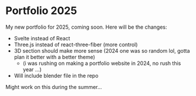 # Portfolio 2025

My new portfolio for 2025, coming soon. Here will be the changes:

- Svelte instead of React
- Three.js instead of react-three-fiber (more control)
- 3D section should make more sense (2024 one was so random lol, gotta plan it better with a better theme)
    - (i was rushing on making a portfolio website in 2024, no rush this year ...)
- Will include blender file in the repo

Might work on this during the summer...
